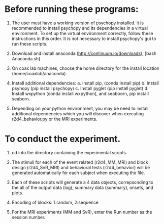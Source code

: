 # Before running these programs:
1. The user must have a working version of psychopy installed. It is recommended to install psychopy and its dependencies in a virtual environment. To set up the virtual environment correctly, follow these instructions in this order. It is not necessary to install psychopy's gui to run these scripts.

2. Download and install anaconda (http://continuum.io/downloads), [bash Anaconda.sh]

3. On coax lab machines, choose the home directory for the install location (home/coaxlab/anaconda). 

4. Install additional dependencies:
  a. Install pip, (conda install pip)
  b. Install psyhopy (pip install psychopy) 
  c. Install pyglet (pip install pyglet)
  d. Install wxpython (conda install wxpython), and seaboorn, pip install seaborn. 

5. Depending on your python environment, you may be need to install additional dependencies which you will discover when executing r2d4_behavior.py or the MRI experiments.

# To conduct the experiment. 
1. cd into the directory containing the experimental scripts. 

2. The stimuli for each of the event related (r2d4_MM_MRI) and block design (r2d4_SvR_MRI) and behavioral tests (r2d4_behavior) will be generated automatically for each subject when executing the file.

3. Each of these scripts will generate a 4 data objects, correpsonding to the all of the output data (log), summary data (summary), onsets, and plots.  

4. Encoding of blocks: 1:random, 2:sequence

5. For the MRI experiments (MM and SvR), enter the Run number as the session number. 
